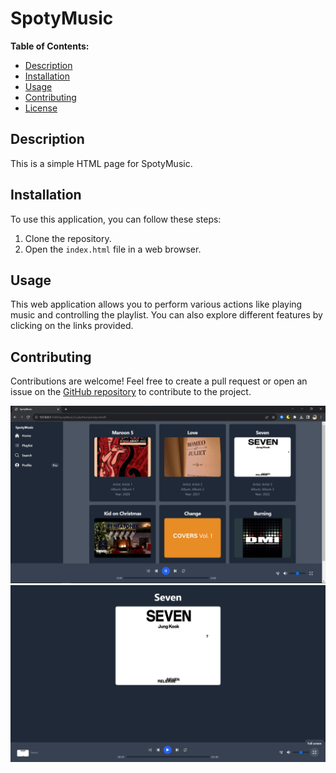 # SpotyMusic

**Table of Contents:**
- [Description](#description)
- [Installation](#installation)
- [Usage](#usage)
- [Contributing](#contributing)
- [License](#license)

## Description

This is a simple HTML page for SpotyMusic.

## Installation

To use this application, you can follow these steps:

1. Clone the repository.
2. Open the `index.html` file in a web browser.

## Usage

This web application allows you to perform various actions like playing music and controlling the playlist. You can also explore different features by clicking on the links provided.

## Contributing

Contributions are welcome! Feel free to create a pull request or open an issue on the [GitHub repository](https://github.com/DamianEijlders/SpotyMusic) to contribute to the project.

![Homepage](./Images/SpotyMusic%20Homepage.png)
![Fullscreen](./Images/SpotyMusic%20Fullscreenpng.png)
